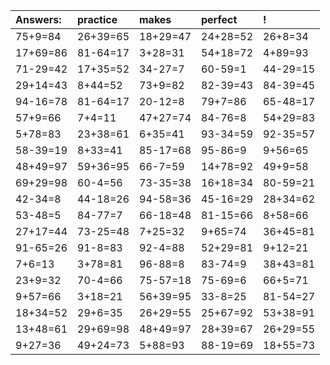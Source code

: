 | Answers: | practice | makes | perfect | ! |
| :--- | :--- | :--- | :--- | :--- |
| 75+9=84 | 26+39=65 | 18+29=47 | 24+28=52 | 26+8=34 | 
| 17+69=86 | 81-64=17 | 3+28=31 | 54+18=72 | 4+89=93 | 
| 71-29=42 | 17+35=52 | 34-27=7 | 60-59=1 | 44-29=15 | 
| 29+14=43 | 8+44=52 | 73+9=82 | 82-39=43 | 84-39=45 | 
| 94-16=78 | 81-64=17 | 20-12=8 | 79+7=86 | 65-48=17 | 
| 57+9=66 | 7+4=11 | 47+27=74 | 84-76=8 | 54+29=83 | 
| 5+78=83 | 23+38=61 | 6+35=41 | 93-34=59 | 92-35=57 | 
| 58-39=19 | 8+33=41 | 85-17=68 | 95-86=9 | 9+56=65 | 
| 48+49=97 | 59+36=95 | 66-7=59 | 14+78=92 | 49+9=58 | 
| 69+29=98 | 60-4=56 | 73-35=38 | 16+18=34 | 80-59=21 | 
| 42-34=8 | 44-18=26 | 94-58=36 | 45-16=29 | 28+34=62 | 
| 53-48=5 | 84-77=7 | 66-18=48 | 81-15=66 | 8+58=66 | 
| 27+17=44 | 73-25=48 | 7+25=32 | 9+65=74 | 36+45=81 | 
| 91-65=26 | 91-8=83 | 92-4=88 | 52+29=81 | 9+12=21 | 
| 7+6=13 | 3+78=81 | 96-88=8 | 83-74=9 | 38+43=81 | 
| 23+9=32 | 70-4=66 | 75-57=18 | 75-69=6 | 66+5=71 | 
| 9+57=66 | 3+18=21 | 56+39=95 | 33-8=25 | 81-54=27 | 
| 18+34=52 | 29+6=35 | 26+29=55 | 25+67=92 | 53+38=91 | 
| 13+48=61 | 29+69=98 | 48+49=97 | 28+39=67 | 26+29=55 | 
| 9+27=36 | 49+24=73 | 5+88=93 | 88-19=69 | 18+55=73 | 
